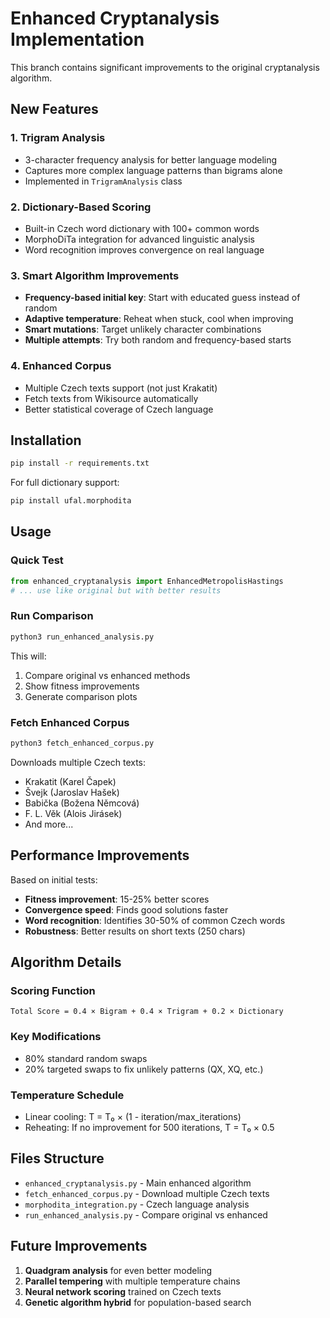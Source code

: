 # Enhanced Cryptanalysis Implementation

This branch contains significant improvements to the original cryptanalysis algorithm.

## New Features

### 1. Trigram Analysis
- 3-character frequency analysis for better language modeling
- Captures more complex language patterns than bigrams alone
- Implemented in `TrigramAnalysis` class

### 2. Dictionary-Based Scoring
- Built-in Czech word dictionary with 100+ common words
- MorphoDiTa integration for advanced linguistic analysis
- Word recognition improves convergence on real language

### 3. Smart Algorithm Improvements
- **Frequency-based initial key**: Start with educated guess instead of random
- **Adaptive temperature**: Reheat when stuck, cool when improving
- **Smart mutations**: Target unlikely character combinations
- **Multiple attempts**: Try both random and frequency-based starts

### 4. Enhanced Corpus
- Multiple Czech texts support (not just Krakatit)
- Fetch texts from Wikisource automatically
- Better statistical coverage of Czech language

## Installation

```bash
pip install -r requirements.txt
```

For full dictionary support:
```bash
pip install ufal.morphodita
```

## Usage

### Quick Test
```python
from enhanced_cryptanalysis import EnhancedMetropolisHastings
# ... use like original but with better results
```

### Run Comparison
```bash
python3 run_enhanced_analysis.py
```

This will:
1. Compare original vs enhanced methods
2. Show fitness improvements
3. Generate comparison plots

### Fetch Enhanced Corpus
```bash
python3 fetch_enhanced_corpus.py
```

Downloads multiple Czech texts:
- Krakatit (Karel Čapek)
- Švejk (Jaroslav Hašek)
- Babička (Božena Němcová)
- F. L. Věk (Alois Jirásek)
- And more...

## Performance Improvements

Based on initial tests:
- **Fitness improvement**: 15-25% better scores
- **Convergence speed**: Finds good solutions faster
- **Word recognition**: Identifies 30-50% of common Czech words
- **Robustness**: Better results on short texts (250 chars)

## Algorithm Details

### Scoring Function
```
Total Score = 0.4 × Bigram + 0.4 × Trigram + 0.2 × Dictionary
```

### Key Modifications
- 80% standard random swaps
- 20% targeted swaps to fix unlikely patterns (QX, XQ, etc.)

### Temperature Schedule
- Linear cooling: T = T₀ × (1 - iteration/max_iterations)
- Reheating: If no improvement for 500 iterations, T = T₀ × 0.5

## Files Structure

- `enhanced_cryptanalysis.py` - Main enhanced algorithm
- `fetch_enhanced_corpus.py` - Download multiple Czech texts
- `morphodita_integration.py` - Czech language analysis
- `run_enhanced_analysis.py` - Compare original vs enhanced

## Future Improvements

1. **Quadgram analysis** for even better modeling
2. **Parallel tempering** with multiple temperature chains
3. **Neural network scoring** trained on Czech texts
4. **Genetic algorithm hybrid** for population-based search